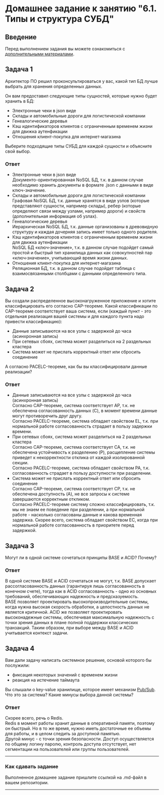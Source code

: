 # Домашнее задание к занятию "6.1. Типы и структура СУБД"

## Введение

Перед выполнением задания вы можете ознакомиться с 
[дополнительными материалами](https://github.com/netology-code/virt-homeworks/tree/master/additional/README.md).

## Задача 1

Архитектор ПО решил проконсультироваться у вас, какой тип БД 
лучше выбрать для хранения определенных данных.

Он вам предоставил следующие типы сущностей, которые нужно будет хранить в БД:

- Электронные чеки в json виде
- Склады и автомобильные дороги для логистической компании
- Генеалогические деревья
- Кэш идентификаторов клиентов с ограниченным временем жизни для движка аутенфикации
- Отношения клиент-покупка для интернет-магазина

Выберите подходящие типы СУБД для каждой сущности и объясните свой выбор.

### Ответ
- Электронные чеки в json виде  
Документо-ориентированная NoSQL БД, т.к. в данном случае необходимо хранить документы в формате .json с данными в виде ключ-значение.
- Склады и автомобильные дороги для логистической компании  
Графовая NoSQL БД, т.к. данные хранятся в виде узлов (которые представляют сущности, например склады), ребер (которые определяют связи между узлами, например дороги) и свойств (дополнительная информация об узлах).
- Генеалогические деревья  
Иерархическая NoSQL БД, т.к. данные организованы в древовидную структуру и каждая дочерняя запись имеет только одного родителя.
- Кэш идентификаторов клиентов с ограниченным временем жизни для движка аутенфикации  
NoSQL БД «ключ‑значение», т.к. в данном случае подойдет самый простой и быстрый тип хранилища данных как совокупностей пар «ключ‑значение», учитывающий время жизни данных.
- Отношения клиент-покупка для интернет-магазина  
Реляционная БД, т.к. в данном случае подойдет таблица с взаимосвязанными столбцами с данными определенного типа.

## Задача 2

Вы создали распределенное высоконагруженное приложение и хотите классифицировать его согласно 
CAP-теореме. Какой классификации по CAP-теореме соответствует ваша система, если 
(каждый пункт - это отдельная реализация вашей системы и для каждого пункта надо привести классификацию):

- Данные записываются на все узлы с задержкой до часа (асинхронная запись)
- При сетевых сбоях, система может разделиться на 2 раздельных кластера
- Система может не прислать корректный ответ или сбросить соединение

А согласно PACELC-теореме, как бы вы классифицировали данные реализации?

### Ответ
- Данные записываются на все узлы с задержкой до часа (асинхронная запись)  
Согласно CAP-теореме, система соответствует AP, т.к. не обеспечена согласованность данных (C), в момент времени данные могут противоречить друг другу.  
Согласно PACELC-теореме, система обладает свойством EL, т.к. при нормальной работе согласованность страдает в пользу задержки времени.
- При сетевых сбоях, система может разделиться на 2 раздельных кластера  
Согласно CAP-теореме, система соответствует CA, т.к. не обеспечена устойчивость к разделению (P), расщепление системы приведет к некорректности отклика от каждой изолированной секции.  
Согласно PACELC-теореме, система обладает свойством PA, т.к. согласованность страдает в пользу доступности при разделении.
- Система может не прислать корректный ответ или сбросить соединение  
Согласно CAP-теореме, система соответствует CP, т.к. не обеспечена доступность (A), не все запросы к системе завершаются корректным откликом.  
Согласно PACELC-теореме систему сложно классифицировать, т.к. мы не знаем ее поведение при разделении, а при нормальной работе - насколько согласованы данные и какова временная задержка. Скорее всего, система обладает свойством EC, когда при нормальной работе согласованность в приоритете перед задержкой.

## Задача 3

Могут ли в одной системе сочетаться принципы BASE и ACID? Почему?

### Ответ
В одной системе BASE и ACID сочетаться не могут, т.к. BASE допускает рассогласованность данных (гарантируя лишь согласованность в конечном счете), тогда как в ACID согласованность - одно из основных требований, обеспечивающих надежность и предсказуемость.  
BASE позволяет проектировать высокопроизводительные системы, когда нужна высокая скорость обработки, а целостность данных не является критичной. ACID же позволяет проектировать высоконадежные системы, обеспечивая максимальную надежность с точки зрения данных в плане полной поддержки классических транзакций. Таким образом, при выборе между BASE и ACID учитывается контекст задачи.

## Задача 4

Вам дали задачу написать системное решение, основой которого бы послужили:

- фиксация некоторых значений с временем жизни
- реакция на истечение таймаута

Вы слышали о key-value хранилище, которое имеет механизм [Pub/Sub](https://habr.com/ru/post/278237/). 
Что это за система? Какие минусы выбора данной системы?

### Ответ
Скорее всего, речь о Redis.  
Redis в момент работы хранит данные в оперативной памяти, поэтому он быстрый. Но в то же время, нужно иметь достаточные ее объемы для работы, и в целом следить за доступной памятью.  
Другой минус - с точки зрения безопасности. Доступ осуществляется по общему логину паролю, контроль доступа отсутствует, нет сегментации на пользователей или группы пользователей.

---

### Как cдавать задание

Выполненное домашнее задание пришлите ссылкой на .md-файл в вашем репозитории.

---